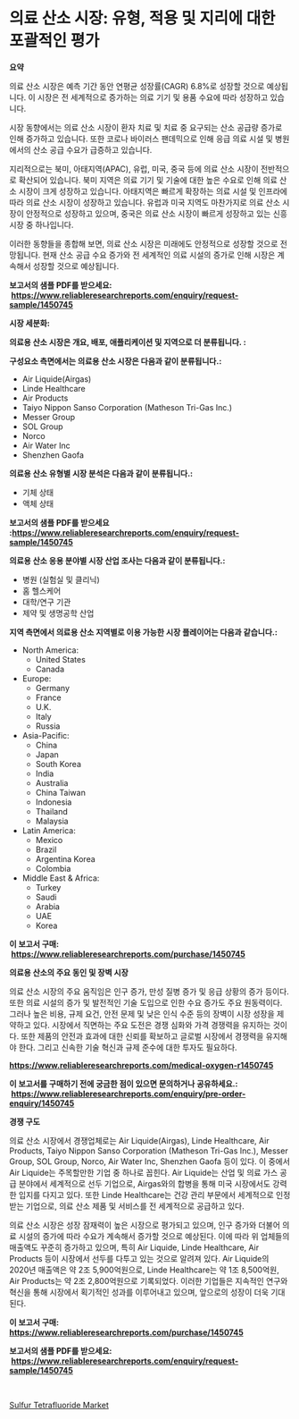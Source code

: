 <p><h1>의료 산소 시장: 유형, 적용 및 지리에 대한 포괄적인 평가</h1></p><p><strong>요약</strong></p>
<p><p>의료 산소 시장은 예측 기간 동안 연평균 성장률(CAGR) 6.8%로 성장할 것으로 예상됩니다. 이 시장은 전 세계적으로 증가하는 의료 기기 및 용품 수요에 따라 성장하고 있습니다.</p><p>시장 동향에서는 의료 산소 시장이 환자 치료 및 치료 중 요구되는 산소 공급량 증가로 인해 증가하고 있습니다. 또한 코로나 바이러스 팬데믹으로 인해 응급 의료 시설 및 병원에서의 산소 공급 수요가 급증하고 있습니다.</p><p>지리적으로는 북미, 아태지역(APAC), 유럽, 미국, 중국 등에 의료 산소 시장이 전반적으로 확산되어 있습니다. 북미 지역은 의료 기기 및 기술에 대한 높은 수요로 인해 의료 산소 시장이 크게 성장하고 있습니다. 아태지역은 빠르게 확장하는 의료 시설 및 인프라에 따라 의료 산소 시장이 성장하고 있습니다. 유럽과 미국 지역도 마찬가지로 의료 산소 시장이 안정적으로 성장하고 있으며, 중국은 의료 산소 시장이 빠르게 성장하고 있는 신흥 시장 중 하나입니다.</p><p>이러한 동향들을 종합해 보면, 의료 산소 시장은 미래에도 안정적으로 성장할 것으로 전망됩니다. 현재 산소 공급 수요 증가와 전 세계적인 의료 시설의 증가로 인해 시장은 계속해서 성장할 것으로 예상됩니다.</p></p>
<p><strong>보고서의 샘플 PDF를 받으세요: &nbsp;<a href="https://www.reliableresearchreports.com/enquiry/request-sample/1450745">https://www.reliableresearchreports.com/enquiry/request-sample/1450745</a></strong></p>
<p><strong>시장 세분화:</strong></p>
<p><strong> 의료용 산소 시장은 개요, 배포, 애플리케이션 및 지역으로 더 분류됩니다. :</strong></p>
<p><strong>구성요소 측면에서는 의료용 산소 시장은 다음과 같이 분류됩니다.:</strong></p>
<p><ul><li>Air Liquide(Airgas)</li><li>Linde Healthcare</li><li>Air Products</li><li>Taiyo Nippon Sanso Corporation (Matheson Tri-Gas Inc.)</li><li>Messer Group</li><li>SOL Group</li><li>Norco</li><li>Air Water Inc</li><li>Shenzhen Gaofa</li></ul></p>
<p><strong> 의료용 산소 유형별 시장 분석은 다음과 같이 분류됩니다.:</strong></p>
<p><ul><li>기체 상태</li><li>액체 상태</li></ul></p>
<p><strong>보고서의 샘플 PDF를 받으세요 :<a href="https://www.reliableresearchreports.com/enquiry/request-sample/1450745">https://www.reliableresearchreports.com/enquiry/request-sample/1450745</a></strong></p>
<p><strong> 의료용 산소 응용 분야별 시장 산업 조사는 다음과 같이 분류됩니다.:</strong></p>
<p><ul><li>병원 (실험실 및 클리닉)</li><li>홈 헬스케어</li><li>대학/연구 기관</li><li>제약 및 생명공학 산업</li></ul></p>
<p><strong>지역 측면에서 의료용 산소 지역별로 이용 가능한 시장 플레이어는 다음과 같습니다.:</strong></p>
<p><ul>
    <li>
        North America:
        <ul>
            <li>United States</li>
            <li>Canada</li>
        </ul>
    </li>
    <li>
        Europe:
        <ul>
            <li>Germany</li>
            <li>France</li>
            <li>U.K.</li>
            <li>Italy</li>
            <li>Russia</li>
        </ul>
    </li>
    <li>
        Asia-Pacific:
        <ul>
            <li>China</li>
            <li>Japan</li>
            <li>South Korea</li>
            <li>India</li>
            <li>Australia</li>
            <li>China Taiwan</li>
            <li>Indonesia</li>
            <li>Thailand</li>
            <li>Malaysia</li>
        </ul>
    </li>
    <li>
        Latin America:
        <ul>
            <li>Mexico</li>
            <li>Brazil</li>
            <li>Argentina Korea</li>
            <li>Colombia</li>
        </ul>
    </li>
    <li>
        Middle East & Africa:
        <ul>
            <li>Turkey</li>
            <li>Saudi</li>
            <li>Arabia</li>
            <li>UAE</li>
            <li>Korea</li>
        </ul>
    </li>
    </ul></p>
<p><strong>이 보고서 구매: &nbsp;<a href="https://www.reliableresearchreports.com/purchase/1450745">https://www.reliableresearchreports.com/purchase/1450745</a></strong></p>
<p><strong>의료용 산소의 주요 동인 및 장벽 시장</strong></p>
<p><p>의료 산소 시장의 주요 움직임은 인구 증가, 만성 질병 증가 및 응급 상황의 증가 등이다. 또한 의료 시설의 증가 및 발전적인 기술 도입으로 인한 수요 증가도 주요 원동력이다. 그러나 높은 비용, 규제 요건, 안전 문제 및 낮은 인식 수준 등의 장벽이 시장 성장을 제약하고 있다. 시장에서 직면하는 주요 도전은 경쟁 심화와 가격 경쟁력을 유지하는 것이다. 또한 제품의 안전과 효과에 대한 신뢰를 확보하고 글로벌 시장에서 경쟁력을 유지해야 한다. 그리고 신속한 기술 혁신과 규제 준수에 대한 투자도 필요하다.</p></p>
<p><strong><a href="https://www.reliableresearchreports.com/medical-oxygen-r1450745">https://www.reliableresearchreports.com/medical-oxygen-r1450745</a></strong></p>
<p><strong>이 보고서를 구매하기 전에 궁금한 점이 있으면 문의하거나 공유하세요.: &nbsp;<a href="https://www.reliableresearchreports.com/enquiry/pre-order-enquiry/1450745">https://www.reliableresearchreports.com/enquiry/pre-order-enquiry/1450745</a></strong></p>
<p><strong>경쟁 구도</strong></p>
<p><p>의료 산소 시장에서 경쟁업체로는 Air Liquide(Airgas), Linde Healthcare, Air Products, Taiyo Nippon Sanso Corporation (Matheson Tri-Gas Inc.), Messer Group, SOL Group, Norco, Air Water Inc, Shenzhen Gaofa 등이 있다. 이 중에서 Air Liquide는 주목할만한 기업 중 하나로 꼽힌다. Air Liquide는 산업 및 의료 가스 공급 분야에서 세계적으로 선두 기업으로, Airgas와의 합병을 통해 미국 시장에서도 강력한 입지를 다지고 있다. 또한 Linde Healthcare는 건강 관리 부문에서 세계적으로 인정받는 기업으로, 의료 산소 제품 및 서비스를 전 세계적으로 공급하고 있다.</p><p>의료 산소 시장은 성장 잠재력이 높은 시장으로 평가되고 있으며, 인구 증가와 더불어 의료 시설의 증가에 따라 수요가 계속해서 증가할 것으로 예상된다. 이에 따라 위 업체들의 매출액도 꾸준히 증가하고 있으며, 특히 Air Liquide, Linde Healthcare, Air Products 등이 시장에서 선두를 다투고 있는 것으로 알려져 있다. Air Liquide의 2020년 매출액은 약 2조 5,900억원으로, Linde Healthcare는 약 1조 8,500억원, Air Products는 약 2조 2,800억원으로 기록되었다. 이러한 기업들은 지속적인 연구와 혁신을 통해 시장에서 획기적인 성과를 이루어내고 있으며, 앞으로의 성장이 더욱 기대된다.</p></p>
<p><strong>이 보고서 구매: &nbsp; <a href="https://www.reliableresearchreports.com/purchase/1450745">https://www.reliableresearchreports.com/purchase/1450745</a></strong></p>
<p><strong>보고서의 샘플 PDF를 받으세요: &nbsp;<a href="https://www.reliableresearchreports.com/enquiry/request-sample/1450745">https://www.reliableresearchreports.com/enquiry/request-sample/1450745</a></strong><strong></strong></p>
<p>&nbsp;</p>
<p><p><a href="https://military-diascia-e68.notion.site/Sulfur-Tetrafluoride-Market-Size-Reflecting-a-Forecast-Till-2031-Market-By-Type-By-Application-and-3a9c54aedbed4c5d95b94a8e2553cc18">Sulfur Tetrafluoride Market</a></p></p>